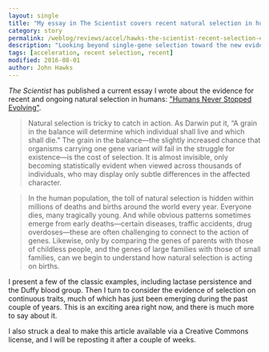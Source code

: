 ```yaml
---
layout: single
title: "My essay in The Scientist covers recent natural selection in humans"
category: story
permalink: /weblog/reviews/accel/hawks-the-scientist-recent-selection-essay-2016.html
description: "Looking beyond single-gene selection toward the new evidence of selection on continuous traits."
tags: [acceleration, recent selection, recent]
modified: 2016-08-01
author: John Hawks
---
```


<em>The Scientist</em> has published a current essay I wrote about the evidence for recent and ongoing natural selection in humans: <a href="http://www.the-scientist.com/?articles.view/articleNo/46651/title/Humans-Never-Stopped-Evolving/">"Humans Never Stopped Evolving"</a>. 

<blockquote>Natural selection is tricky to catch in action. As Darwin put it, “A grain in the balance will determine which individual shall live and which shall die.” The grain in the balance—the slightly increased chance that organisms carrying one gene variant will fail in the struggle for existence—is the cost of selection. It is almost invisible, only becoming statistically evident when viewed across thousands of individuals, who may display only subtle differences in the affected character. </blockquote>

<blockquote>In the human population, the toll of natural selection is hidden within millions of deaths and births around the world every year. Everyone dies, many tragically young. And while obvious patterns sometimes emerge from early deaths—certain diseases, traffic accidents, drug overdoses—these are often challenging to connect to the action of genes.  Likewise, only by comparing the genes of parents with those of childless people, and the genes of large families with those of small families, can we begin to understand how natural selection is acting on births.</blockquote>

I present a few of the classic examples, including lactase persistence and the Duffy blood group. Then I turn to consider the evidence of selection on continuous traits, much of which has just been emerging during the past couple of years. This is an exciting area right now, and there is much more to say about it. 

I also struck a deal to make this article available via a Creative Commons license, and I will be reposting it after a couple of weeks. 

